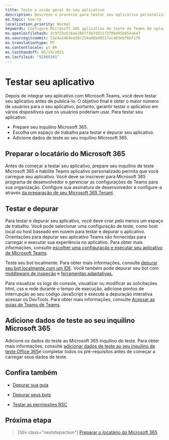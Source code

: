 ```yaml
---
title: Teste a visão geral do seu aplicativo
description: Descreve o processo para testar seu aplicativo personalizado Teams em Microsoft 365
ms.topic: how-to
localization_priority: Normal
keywords: Configure Microsoft 365 aplicativo de teste de Teams de upload de inquilinos
ms.openlocfilehash: 2c9f23a5c6ae286ff4b7d911f370bd45b854a647
ms.sourcegitcommit: 51e4a1464ea58c254ad6bd0317aca03ebf6bf1f6
ms.translationtype: MT
ms.contentlocale: pt-BR
ms.lasthandoff: 05/19/2021
ms.locfileid: "52565181"
---
```

# <a name="test-your-app"></a>Testar seu aplicativo

Depois de integrar seu aplicativo com Microsoft Teams, você deve testar seu aplicativo antes de publicá-lo. O objetivo final é obter o maior número de usuários para o seu aplicativo, portanto, garantir testar o aplicativo em vários dispositivos que os usuários poderiam usar. Para testar seu aplicativo:

* Prepare seu inquilino Microsoft 365.
* Escolha um espaço de trabalho para testar e depurar seu aplicativo.
* Adicione dados de teste ao seu inquilino Microsoft 365.

## <a name="prepare-your-microsoft-365-tenant"></a>Preparar o locatário do Microsoft 365

Antes de começar a testar seu aplicativo, prepare seu inquilino de teste Microsoft 365 e habilite Teams aplicativo personalizado permita que você carregue seu aplicativo. Você deve se inscrever para Microsoft 365 programa de desenvolvedor e gerenciar as configurações de Teams para sua organização. Configure sua assinatura de desenvolvedor e configure-a através [da preparação de seu Microsoft 365 Tenant](~/concepts/build-and-test/prepare-your-o365-tenant.md).

## <a name="test-and-debug"></a>Testar e depurar

Para testar e depurar seu aplicativo, você deve criar pelo menos um espaço de trabalho. Você pode selecionar uma configuração de teste, como host local ou host baseado em nuvem para testar e depurar o aplicativo. Orientações para depurar seu aplicativo Teams são fornecidas para carregar e executar sua experiência no aplicativo. Para obter mais informações, consulte [escolher uma configuração e executar seu aplicativo de Microsoft Teams](~/concepts/build-and-test/debug.md).

Teste seu bot localmente. Para obter mais informações, consulte [depurar seu bot localmente com um IDE](~/bots/how-to/debug/locally-with-an-ide.md). Você também pode depurar seu bot com [middleware de inspeção](/azure/bot-service/bot-service-debug-inspection-middleware?view=azure-bot-service-4.0&tabs=csharp&preserve-view=true) e [ferramentas adaptativas.](/azure/bot-service/bot-service-debug-adaptive-tools?view=azure-bot-service-4.0&preserve-view=true) 

Para visualizar os logs do console, visualizar ou modificar as solicitações html, css e rede durante o tempo de execução, adicione pontos de interrupção ao seu código JavaScript e execute a depuração interativa acessar os DevTools. Para obter mais informações, consulte [Acessar as guias de Teams de Teams](~/tabs/how-to/developer-tools.md). 

## <a name="add-test-data-to-your-microsoft-365-tenant"></a>Adicione dados de teste ao seu inquilino Microsoft 365

Adicione os dados do teste ao Microsoft 365 inquilino do teste. Para obter mais informações, consulte [adicionar dados de teste ao seu inquilino de teste Office 365](~/concepts/build-and-test/test-data.md)e completar todos os pré-requisitos antes de começar a carregar seus dados de teste.

## <a name="see-also"></a>Confira também

- [Depurar sua guia](~/tabs/how-to/developer-tools.md)
 
- [Depurar seus bots](~/bots/how-to/debug/locally-with-an-ide.md)

- [Testar as permissões RSC](~/graph-api/rsc/test-resource-specific-consent.md)

## <a name="next-step"></a>Próxima etapa

> [!div class="nextstepaction"]
> [Preparar o locatário do Microsoft 365](~/concepts/build-and-test/prepare-your-o365-tenant.md)
